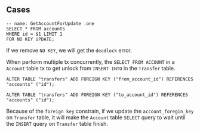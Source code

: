 ## Cases

```
-- name: GetAccountForUpdate :one
SELECT * FROM accounts
WHERE id = $1 LIMIT 1
FOR NO KEY UPDATE;
```

If we remove `NO KEY`, we will get the `deadlock` error.

When perform multiple tx concurrently, the `SELECT FROM ACCOUNT` in a `Account` table tx to get unlock from `INSERT INTO` in the `Transfer` table.

```
ALTER TABLE "transfers" ADD FOREIGN KEY ("from_account_id") REFERENCES "accounts" ("id");

ALTER TABLE "transfers" ADD FOREIGN KEY ("to_account_id") REFERENCES "accounts" ("id");
```

Because of the `foreign key` constrain, if we update the `account_foregin_key` on `Transfer` table, it will make the `Account` table `SELECT` query to wait until the `INSERT` query on `Transfer` table finish.
